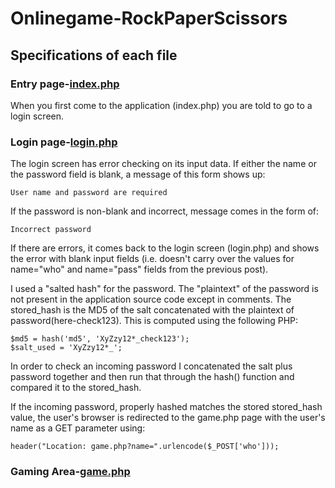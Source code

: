 # Onlinegame-RockPaperScissors
## Specifications of each file
### Entry page-[index.php](RockPaperS/index.php)
When you first come to the application (index.php) you are told to go to a login screen.

### Login page-[login.php](RockPaperS/login.php)

The login screen has error checking on its input data. If either the name or the 
password field is blank, a message of this form shows up:
```
User name and password are required
```
If the password is non-blank and incorrect, message comes in the form of:
```
Incorrect password
```
If there are errors, it comes back to the login screen (login.php) and shows the error 
with blank input fields (i.e. doesn't carry over the values for name="who" and name="pass" fields 
from the previous post).

I used a "salted hash" for the password. The "plaintext" of the password is not 
present in the application source code except in comments.
The stored_hash is the MD5 of the salt concatenated with the plaintext of password(here-check123).
This is computed using the following PHP:
```
$md5 = hash('md5', 'XyZzy12*_check123');
$salt_used = 'XyZzy12*_';
```
In order to check an incoming password I concatenated the salt plus password together and 
then run that through the hash() function and compared it to the stored_hash.

If the incoming password, properly hashed matches the stored stored_hash value, the user's browser
is redirected to the game.php page with the user's name as a GET parameter using:
```
header("Location: game.php?name=".urlencode($_POST['who']));
```
### Gaming Area-[game.php](RockPaperS/game.php)
